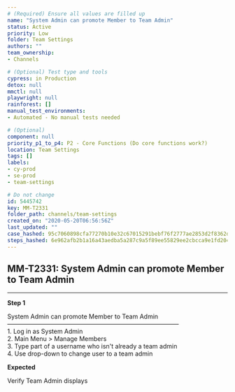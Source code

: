 ```yaml
---
# (Required) Ensure all values are filled up
name: "System Admin can promote Member to Team Admin"
status: Active
priority: Low
folder: Team Settings
authors: ""
team_ownership: 
- Channels

# (Optional) Test type and tools
cypress: in Production
detox: null
mmctl: null
playwright: null
rainforest: []
manual_test_environments: 
- Automated - No manual tests needed

# (Optional)
component: null
priority_p1_to_p4: P2 - Core Functions (Do core functions work?)
location: Team Settings
tags: []
labels: 
- cy-prod
- se-prod
- team-settings

# Do not change
id: 5445742
key: MM-T2331
folder_path: channels/team-settings
created_on: "2020-05-20T06:56:56Z"
last_updated: ""
case_hashed: 95c7060898cfa77270b10e32c67015291bebf76f2777ae2853d2f8362d08847ef1888ee4a55b0b826bb1d5ea7eb61b5b
steps_hashed: 6e962afb2b1a16a43aedba5a287c9a5f89ee55829ee2cbcca9e1fd20449a304ae3570f18c5146d5921a4081b174cc446
---
```


## MM-T2331: System Admin can promote Member to Team Admin

---

**Step 1**

System Admin can promote Member to Team Admin\
————————————————————————————\
1\. Log in as System Admin\
2\. Main Menu > Manage Members\
3\. Type part of a username who isn't already a team admin\
4\. Use drop-down to change user to a team admin

**Expected**

Verify Team Admin displays
